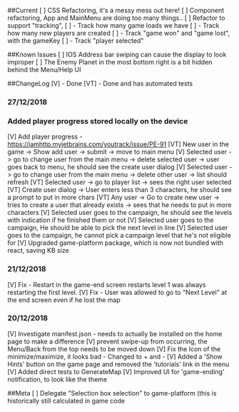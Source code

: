 ##Current
[ ] CSS Refactoring, it's a messy mess out here!
[ ] Component refactoring, App and MainMenu are doing too many things..
[ ] Refactor to support "tracking",
[ ] - Track how many game loads we have
[ ] - Track how many new players are created
[ ] - Track "game won" and "game lost", with the gameKey
[ ] - Track "player selected"

##Known Issues
[ ] IOS Address bar swiping can cause the display to look improper
[ ] The Enemy Planet in the most bottom right is a bit hidden behind the Menu/Help UI

##ChangeLog
[V] - Done
[VT] - Done and has automated tests

### 27/12/2018
### Added player progress stored locally on the device
[V] Add player progress - https://iamhttp.myjetbrains.com/youtrack/issue/PE-91
[VT] New user in the game -> Show add user -> submit -> move to main menu
[V] Selected user -> go to change user from the main menu -> delete selected user -> user goes back to menu, he should see the create user dialog
[V] Selected user -> go to change user from the main menu -> delete other user -> list should refresh
[VT] Selected user -> go to player list -> sees the right user selected
[VT] Create user dialog -> User enters less than 3 characters, he should see a prompt to put in more chars
[VT] Any user -> Go to create new user -> tries to create a user that already exists -> sees that he needs to put in more characters
[V] Selected user goes to the campaign, he should see the levels with indication if he finished them or not
[V] Selected user goes to the campaign, He should be able to pick the next level in line
[V] Selected user goes to the campaign, he cannot pick a campaign level that he's not eligible for
[V] Upgraded game-platform package, which is now not bundled with react, saving KB size

### 21/12/2018
[V] Fix - Restart in the game-end screen restarts level 1 was always restarting the first level.
[V] Fix - User was allowed to go to "Next Level" at the end screen even if he lost the map

### 20/12/2018
[V] Investigate manifest.json - needs to actually be installed on the home page to make a difference
[V] prevent swipe-up from occurring, the Menu/Back from the top needs to be moved down
[V] Fix the Icon of the minimize/maximize, it looks bad - Changed to + and -
[V] Added a 'Show Hints' button on the game page and removed the 'tutorials' link in the menu
[V] Added direct tests to GenerateMap
[V] Improved UI for 'game-ending' notification, to look like the theme

##Meta
[ ] Delegate "Selection box selection" to game-platform (this is historically still calculated in game code
